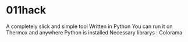 # 011hack
A completely slick and simple tool Written in Python You can run it on Thermox and anywhere Python is installed Necessary librarys : Colorama
